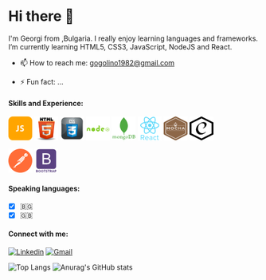 # Hi there 👋 

I'm Georgi from ,Bulgaria. I really enjoy learning languages and frameworks.
I’m currently learning HTML5, CSS3, JavaScript, NodeJS and React.


- 📫 How to reach me: gogolino1982@gmail.com

- ⚡ Fun fact: ...

####  Skills and Experience:
[![JavaScript][JS]][1] [![HTML][HTML5]][2] [![CSS][CSS3]][3] [![|Node.js][nodeJS]][4] [![MongoDB][mongoDB]][7] [![React][react]][6]  [![Mocha][mocha]][8] [![Chai][chai]][9]

[![postman][Postman]][5] [![Bootstrap][bootstrap]][5]


[bootstrap]: https://github.com/baiGeorgi1/baiGeorgi1/blob/main/icons/bootstrap.png "Bootstrap"
[chai]: https://github.com/baiGeorgi1/baiGeorgi1/blob/main/icons/chai.png "Chai"
[CSS3]: https://github.com/baiGeorgi1/baiGeorgi1/blob/main/icons/css-3.png "CSS3"
[HTML5]: https://github.com/baiGeorgi1/baiGeorgi1/blob/main/icons/HTML5.png "HTML5"
[JS]: https://github.com/baiGeorgi1/baiGeorgi1/blob/main/icons/JS_48x48.png "JavaScript"
[mocha]: https://github.com/baiGeorgi1/baiGeorgi1/blob/main/icons/mocha.png "Mocha"
[mongoDB]: https://github.com/baiGeorgi1/baiGeorgi1/blob/main/icons/mongDB.png "MongoDB"
[nodeJS]: https://github.com/baiGeorgi1/baiGeorgi1/blob/main/icons/nodeJS.png "NodeJS"
[Postman]: https://github.com/baiGeorgi1/baiGeorgi1/blob/main/icons/postman.png
[react]: https://github.com/baiGeorgi1/baiGeorgi1/blob/main/icons/react.png

[1]: https://external.ink?to=/w3schools.com/js/
[2]: https://external.ink?to=/w3schools.com/html/
[3]: https://external.ink?to=/w3schools.com/css/
[4]: https://external.ink?to=/w3schools.com/nodejs/
[5]: https://external.ink?to=/postman.com
[6]: https://external.ink?to=/react.dev
[7]: https://external.ink?to=/mongodb.com
[8]: https://external.ink?to=/mochajs.org
[9]: https://external.ink?to=/chaijs.com

#### Speaking languages:
 - [x] 🇧🇬
 - [x] 🇬🇧

<!-- #### Exapmles of my work
- [JS-BackEnd](https://github.com/baiGeorgi1/JS-BackEnd-Exam)

-->
 
#### Connect with me:

[![Linkedin][linkedin]](https://external.ink?to=/linkedin.com/in/georgi-georgiev-999b50295)
[![Gmail][gmail]](https://external.ink?to=/gogolino1982@gmail.com)

[linkedin]: https://github.com/baiGeorgi1/baiGeorgi1/blob/main/icons/linkedin.ico
[gmail]: #

![Top Langs](https://github-readme-stats.vercel.app/api/top-langs/?username=baiGeorgi1&theme=prussian)
![Anurag's GitHub stats](https://github-readme-stats.vercel.app/api?username=baiGeorgi1&theme=prussian)


